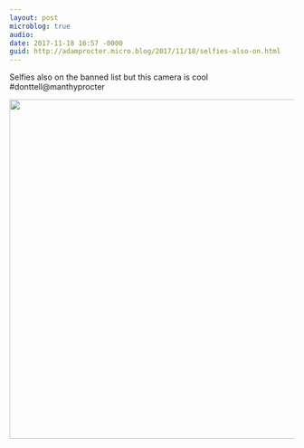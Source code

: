 ```yaml
---
layout: post
microblog: true
audio: 
date: 2017-11-18 16:57 -0000
guid: http://adamprocter.micro.blog/2017/11/18/selfies-also-on.html
---
```

Selfies also on the banned list but this camera is cool #donttell@manthyprocter

<img src="http://discursive.adamprocter.co.uk/uploads/2017/ff7e04aa6e.jpg" width="600" height="600" />
